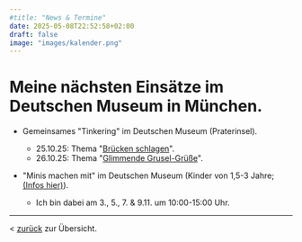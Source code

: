 ```yaml
--- 
#title: "News & Termine"
date: 2025-05-08T22:52:58+02:00
draft: false
image: "images/kalender.png"
---
```


# **Meine nächsten Einsätze im Deutschen Museum in München.**  

* Gemeinsames "Tinkering" im Deutschen Museum (Praterinsel).
  * 25.10.25: Thema "[Brücken schlagen](https://www.deutsches-museum.de/museumsinsel/programm/veranstaltung/bruecken-schlagen#2025-10-25T11:00:00+02:00)". 
  * 26.10.25: Thema "[Glimmende Grusel-Grüße](https://www.deutsches-museum.de/museumsinsel/programm/veranstaltung/glimmende-grusel-gruesse#2025-10-26T11:00:00+01:00)".  

* "Minis machen mit" im Deutschen Museum (Kinder von 1,5-3 Jahre; [(Infos hier)](https://www.deutsches-museum.de/museumsinsel/programm/programm-a-z/minis-machen-mit)).
  * Ich bin dabei am 3., 5., 7. & 9.11. um 10:00-15:00 Uhr.

___

< [zurück](/events/) zur Übersicht.